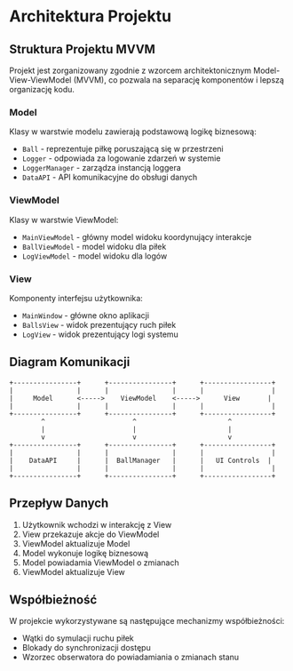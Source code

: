 # Architektura Projektu

## Struktura Projektu MVVM

Projekt jest zorganizowany zgodnie z wzorcem architektonicznym Model-View-ViewModel (MVVM), co pozwala na separację komponentów i lepszą organizację kodu.

### Model
Klasy w warstwie modelu zawierają podstawową logikę biznesową:
- `Ball` - reprezentuje piłkę poruszającą się w przestrzeni
- `Logger` - odpowiada za logowanie zdarzeń w systemie
- `LoggerManager` - zarządza instancją loggera
- `DataAPI` - API komunikacyjne do obsługi danych

### ViewModel
Klasy w warstwie ViewModel:
- `MainViewModel` - główny model widoku koordynujący interakcje
- `BallViewModel` - model widoku dla piłek
- `LogViewModel` - model widoku dla logów

### View
Komponenty interfejsu użytkownika:
- `MainWindow` - główne okno aplikacji
- `BallsView` - widok prezentujący ruch piłek
- `LogView` - widok prezentujący logi systemu

## Diagram Komunikacji

```
+----------------+      +----------------+      +-----------------+
|                |      |                |      |                 |
|     Model      <----->    ViewModel    <----->      View       |
|                |      |                |      |                 |
+----------------+      +----------------+      +-----------------+
        ^                      ^                       ^
        |                      |                       |
        v                      v                       v
+----------------+      +----------------+      +-----------------+
|                |      |                |      |                 |
|    DataAPI     |      |  BallManager   |      |   UI Controls  |
|                |      |                |      |                 |
+----------------+      +----------------+      +-----------------+
```

## Przepływ Danych

1. Użytkownik wchodzi w interakcję z View
2. View przekazuje akcje do ViewModel
3. ViewModel aktualizuje Model
4. Model wykonuje logikę biznesową
5. Model powiadamia ViewModel o zmianach
6. ViewModel aktualizuje View

## Współbieżność

W projekcie wykorzystywane są następujące mechanizmy współbieżności:
- Wątki do symulacji ruchu piłek
- Blokady do synchronizacji dostępu
- Wzorzec obserwatora do powiadamiania o zmianach stanu

